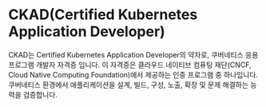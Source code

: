  # CKAD(Certified Kubernetes Application Developer)

CKAD는 Certified Kubernetes Application Developer의 약자로, 쿠버네티스 응용 프로그램 개발자 자격증 입니다. 이 자격증은 클라우드 네이티브 컴퓨팅 재단(CNCF, Cloud Native Computing Foundation)에서 제공하는 인증 프로그램 중 하나입니다. 쿠버네티스 환경에서 애플리케이션을 설계, 빌드, 구성, 노출, 확장 및 문제 해결하는 능력을 검증합니다.
 
